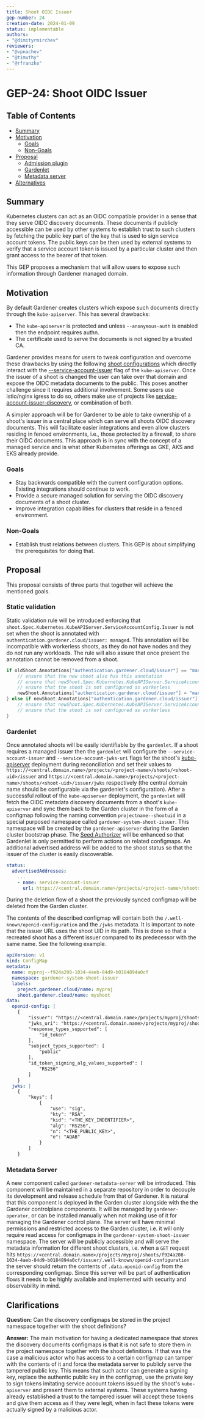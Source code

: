 ```yaml
---
title: Shoot OIDC Issuer
gep-number: 24
creation-date: 2024-01-09
status: implementable
authors:
- "@dimityrmirchev"
reviewers:
- "@vpnachev"
- "@timuthy"
- "@rfranzke"
---
```


# GEP-24: Shoot OIDC Issuer

## Table of Contents

- [Summary](#summary)
- [Motivation](#motivation)
    - [Goals](#goals)
    - [Non-Goals](#non-goals)
- [Proposal](#proposal)
    - [Admission plugin](#admission-plugin)
    - [Gardenlet](#gardenlet)
    - [Metadata server](#metadata-server)
- [Alternatives](#alternatives)

## Summary

Kubernetes clusters can act as an OIDC compatible provider in a sense that they serve OIDC discovery documents. These documents if publicly accessible can be used by other systems to establish trust to such clusters by fetching the public key part of the key that is used to sign service account tokens. The public keys can be then used by external systems to verify that a service account token is issued by a particular cluster and then grant access to the bearer of that token.

This GEP proposes a mechanism that will allow users to expose such information through Gardener managed domain.

## Motivation

By default Gardener creates clusters which expose such documents directly through the `kube-apiserver`. This has several drawbacks:
- The `kube-apiserver` is protected and unless `--anonymous-auth` is enabled then the endpoint requires authn.
- The certificate used to serve the documents is not signed by a trusted CA.

Gardener provides means for users to tweak configuration and overcome these drawbacks by using the following [shoot configurations](https://github.com/gardener/gardener/blob/580324da9af4ec47955d9e216569d09053c5d008/example/90-shoot.yaml#L201-L204) which directly interact with the [--service-account-issuer](https://kubernetes.io/docs/reference/command-line-tools-reference/kube-apiserver/) flag of the `kube-apiserver`. Once the issuer of a shoot is changed the user can take over that domain and expose the OIDC metadata documents to the public. This poses another challenge since it requires additional involvement. Some users use istio/nginx igress to do so, others make use of projects like [service-account-issuer-discovery](https://github.com/gardener/service-account-issuer-discovery), or combination of both.

A simpler approach will be for Gardener to be able to take ownership of a shoot's issuer in a central place which can serve all shoots OIDC discovery documents. This will facilitate easier integrations and even allow clusters residing in fenced environments, i.e., those protected by a firewall, to share their OIDC documents. This approach is in sync with the concept of a managed service and is what other Kubernetes offerings as GKE, AKS and EKS already provide.

### Goals
 - Stay backwards compatible with the current configuration options. Existing integrations should continue to work.
 - Provide a secure managed solution for serving the OIDC discovery documents of a shoot cluster.
 - Improve integration capabilities for clusters that reside in a fenced environment.
### Non-Goals
 - Establish trust relations between clusters. This GEP is about simplifying the prerequisites for doing that.

## Proposal

This proposal consists of three parts that together will achieve the mentioned goals.

### Static validation

Static validation rule will be introduced enforcing that `shoot.Spec.Kubernetes.KubeAPIServer.ServiceAccountConfig.Issuer` is not set when the shoot is annotated with `authentication.gardener.cloud/issuer: managed`. This annotation will be incompatible with workerless shoots, as they do not have nodes and they do not run any workloads. The rule will also assure that once present the annotation cannot be removed from a shoot.

```go
if oldShoot.Annotations["authentication.gardener.cloud/issuer"] == "managed" {
    // ensure that the new shoot also has this annotation
    // ensure that newShoot.Spec.Kubernetes.KubeAPIServer.ServiceAccountConfig.Issuer is not set
    // ensure that the shoot is not configured as workerless
    newShoot.Annotations["authentication.gardener.cloud/issuer"] = "managed"
} else if newShoot.Annotations["authentication.gardener.cloud/issuer"] == "managed" {
    // ensure that newShoot.Spec.Kubernetes.KubeAPIServer.ServiceAccountConfig.Issuer is not set
    // ensure that the shoot is not configured as workerless
}
```

### Gardenlet

Once annotated shoots will be easily identifiable by the `gardenlet`. If a shoot requires a managed issuer then the `gardenlet` will configure the `--service-account-issuer` and `--service-account-jwks-uri` flags for the shoot's [kube-apiserver](https://kubernetes.io/docs/reference/command-line-tools-reference/kube-apiserver/) deployment during reconciliation and set their values to `https://<central.domain.name>/projects/<project-name>/shoots/<shoot-uid>/issuer` and `https://<central.domain.name>/projects/<project-name>/shoots/<shoot-uid>/issuer/jwks` respectively (the central domain name should be configurable via the gardenlet's configuration). After a successful rollout of the `kube-apiserver` deployment, the `gardenlet` will fetch the OIDC metadata discovery documents from a shoot's `kube-apiserver` and sync them back to the Garden cluster in the form of a configmap following the naming convention `projectname--shootuid` in a special purposed namespace called `gardener-system-shoot-issuer`. This namespace will be created by the `gardener-apiserver` during the Garden cluster bootstrap phase. The [Seed Authorizer](https://github.com/gardener/gardener/blob/master/docs/deployment/gardenlet_api_access.md#scoped-api-access-for-gardenlets-and-extensions) will be enhanced so that Gardenlet is only permitted to perform actions on related configmaps. An additional advertised address will be added to the shoot status so that the issuer of the cluster is easily discoverable.

```yaml
status:
  advertisedAddresses:
    ...
    - name: service-account-issuer
      url: https://<central.domain.name>/projects/<project-name>/shoots/<shoot-uid>/issuer
```

During the deletion flow of a shoot the previously synced configmap will be deleted from the Garden cluster.

The contents of the described configmap will contain both the `/.well-known/openid-configuration` and the `/jwks` metadata. It is important to note that the issuer URL uses the shoot UID in its path. This is done so that a recreated shoot has a different issuer compared to its predecessor with the same name. See the following example.

```yaml
apiVersion: v1
kind: ConfigMap
metadata:
  name: myproj--f924a208-1034-4aeb-84d9-b0184894a0cf
  namespace: gardener-system-shoot-issuer
  labels:
    project.gardener.cloud/name: myproj
    shoot.gardener.cloud/name: myshoot
data:
  openid-config: |
    {
        "issuer": "https://<central.domain.name>/projects/myproj/shoots/f924a208-1034-4aeb-84d9-b0184894a0cf/issuer",
        "jwks_uri": "https://<central.domain.name>/projects/myproj/shoots/f924a208-1034-4aeb-84d9-b0184894a0cf/issuer/jwks",
        "response_types_supported": [
            "id_token"
        ],
        "subject_types_supported": [
            "public"
        ],
        "id_token_signing_alg_values_supported": [
            "RS256"
        ]
    }
  jwks: |
    {
        "keys": [
            {
                "use": "sig",
                "kty": "RSA",
                "kid": "<THE_KEY_INDENTIFIER>",
                "alg": "RS256",
                "n": "<THE_PUBLIC_KEY>",
                "e": "AQAB"
            }
        ]
    }
```

### Metadata Server

A new component called `gardener-metadata-server` will be introduced. This component will be maintained in a separate repository in order to decouple its development and release schedule from that of Gardener. It is natural that this component is deployed in the Garden cluster alongside with the the Gardener controlplane components. It will be managed by `gardener-operator`, or can be installed manually when not making use of it for managing the Gardener control plane. The server will have minimal permissions and restricted access to the Garden cluster, i.e. it will only require read access for configmaps in the `gardener-system-shoot-issuer` namespace. The server will be publicly accessible and will serve the metadata information for different shoot clusters, i.e. when a `GET` request hits `https://<central.domain.name>/projects/myproj/shoots/f924a208-1034-4aeb-84d9-b0184894a0cf/issuer/.well-known/openid-configuration` the server should return the contents of `.data.openid-config` from the corresponding configmap. Since this server will be part of authentication flows it needs to be highly available and implemented with security and observability in mind.

## Clarifications

**Question:** Can the discovery configmaps be stored in the project namespace together with the shoot definitions?

**Answer:** The main motivation for having a dedicated namespace that stores the discovery documents configmaps is that it is not safe to store them in the project namespace together with the shoot definitions. If that was the case a malicious actor who has access to a certain configmap can tamper with the contents of it and force the metadata server to publicly serve the tampered public key. This means that such actor can generate a signing key, replace the authentic public key in the configmap, use the private key to sign tokens imitating service account tokens issued by the shoot's `kube-apiserver` and present them to external systems. These systems having already established a trust to the tampered issuer will accept these tokens and give them access as if they were legit, when in fact these tokens were actually signed by a malicious actor.
